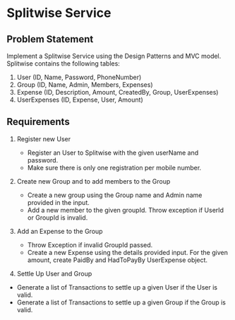 # Splitwise Service

## Problem Statement
Implement a Splitwise Service using the Design Patterns and MVC model. Splitwise contains the following tables:

1. User (ID, Name, Password, PhoneNumber)
2. Group (ID, Name, Admin, Members, Expenses)
3. Expense (ID, Description, Amount, CreatedBy, Group, UserExpenses)
4. UserExpenses (ID, Expense, User, Amount)


## Requirements

1. Register new User
   - Register an User to Splitwise with the given userName and password.
   - Make sure there is only one registration per mobile number.

2. Create new Group and to add members to the Group
   - Create a new group using the Group name and Admin name provided in the input.
   - Add a new member to the given groupId. Throw exception if UserId or GroupId is invalid.
  
3. Add an Expense to the Group
   - Throw Exception if invalid GroupId passed.
   - Create a new Expense using the details provided input. For the given amount, create PaidBy and HadToPayBy UserExpense object.

4. Settle Up User and Group
- Generate a list of Transactions to settle up a given User if the User is valid.
- Generate a list of Transactions to settle up a given Group if the Group is valid.

